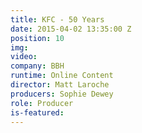 ```yaml
---
title: KFC - 50 Years
date: 2015-04-02 13:35:00 Z
position: 10
img: 
video: 
company: BBH
runtime: Online Content
director: Matt Laroche
producers: Sophie Dewey
role: Producer
is-featured: 
---
```


